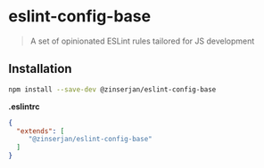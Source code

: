 # eslint-config-base

> A set of opinionated ESLint rules tailored for JS development

## Installation

```bash
npm install --save-dev @zinserjan/eslint-config-base
```

**.eslintrc**

```json
{
  "extends": [
     "@zinserjan/eslint-config-base"
  ]
}
```

